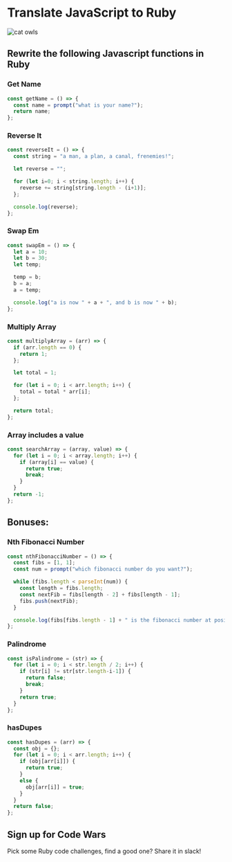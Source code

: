 # Translate JavaScript to Ruby


![cat owls](https://outofdoubt.files.wordpress.com/2015/01/not-like-the-others-owls.jpg)

## Rewrite the following Javascript functions in Ruby

### Get Name
```javascript
const getName = () => {
  const name = prompt("what is your name?");
  return name;
};
```

### Reverse It
```javascript
const reverseIt = () => {
  const string = "a man, a plan, a canal, frenemies!";

  let reverse = "";

  for (let i=0; i < string.length; i++) {
    reverse += string[string.length - (i+1)];
  };

  console.log(reverse);
};
```
### Swap Em
```javascript
const swapEm = () => {
  let a = 10;
  let b = 30;
  let temp;

  temp = b;
  b = a;
  a = temp;

  console.log("a is now " + a + ", and b is now " + b);
};
```
### Multiply Array
```javascript
const multiplyArray = (arr) => {
  if (arr.length == 0) {
    return 1; 
  };

  let total = 1;

  for (let i = 0; i < arr.length; i++) {
    total = total * arr[i];
  };

  return total;
};
```

### Array includes a value
``` javascript
const searchArray = (array, value) => {
  for (let i = 0; i < array.length; i++) {
    if (array[i] == value) {
      return true;
      break;
    }
  }
  return -1;
};
```
## Bonuses:

### Nth Fibonacci Number
```javascript
const nthFibonacciNumber = () => {
  const fibs = [1, 1];
  const num = prompt("which fibonacci number do you want?");

  while (fibs.length < parseInt(num)) {
    const length = fibs.length;
    const nextFib = fibs[length - 2] + fibs[length - 1];
    fibs.push(nextFib);
  }

  console.log(fibs[fibs.length - 1] + " is the fibonacci number at position " + num);
};
```

### Palindrome
```javascript
const isPalindrome = (str) => {
  for (let i = 0; i < str.length / 2; i++) {
    if (str[i] != str[str.length-i-1]) {
      return false;
      break;
    }
    return true;
  }
};
```

### hasDupes
```javascript
const hasDupes = (arr) => {
  const obj = {};
  for (let i = 0; i < arr.length; i++) {
    if (obj[arr[i]]) {
      return true;
    }
    else {
      obj[arr[i]] = true;
    }
  }
  return false;
};
```

## Sign up for Code Wars
Pick some Ruby code challenges, find a good one? Share it in slack!

